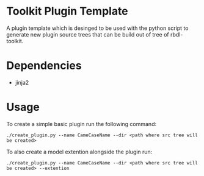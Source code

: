 Toolkit Plugin Template
=======================

A plugin template which is desinged to be used with the python script to generate new plugin source trees that can be build out of tree of rbdl-toolkit.

# Dependencies
- jinja2

# Usage

To create a simple basic plugin run the following command:

```shell
./create_plugin.py --name CameCaseName --dir <path where src tree will be created>
```

To also create a model extention alongside the plugin run:

```shell
./create_plugin.py --name CameCaseName --dir <path where src tree will be created> --extention
```
